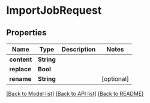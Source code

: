 # ImportJobRequest

## Properties

Name | Type | Description | Notes
------------ | ------------- | ------------- | -------------
**content** | **String** |  | 
**replace** | **Bool** |  | 
**rename** | **String** |  | [optional] 

[[Back to Model list]](../README.md#documentation-for-models) [[Back to API list]](../README.md#documentation-for-api-endpoints) [[Back to README]](../README.md)


